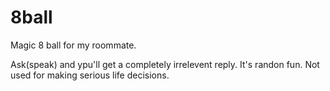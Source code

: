 # 8ball
Magic 8 ball for my roommate. 

Ask(speak) and ypu'll get a completely irrelevent reply. It's randon fun. Not used for making serious life decisions.
